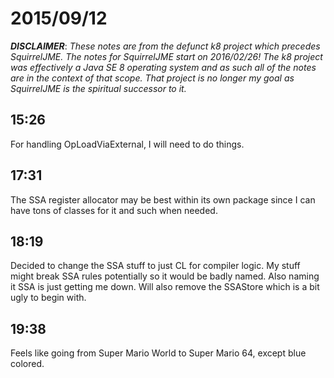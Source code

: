 # 2015/09/12

***DISCLAIMER***: _These notes are from the defunct k8 project which_
_precedes SquirrelJME. The notes for SquirrelJME start on 2016/02/26!_
_The k8 project was effectively a Java SE 8 operating system and as such_
_all of the notes are in the context of that scope. That project is no_
_longer my goal as SquirrelJME is the spiritual successor to it._

## 15:26

For handling OpLoadViaExternal, I will need to do things.

## 17:31

The SSA register allocator may be best within its own package since I can have
tons of classes for it and such when needed.

## 18:19

Decided to change the SSA stuff to just CL for compiler logic. My stuff might
break SSA rules potentially so it would be badly named. Also naming it SSA is
just getting me down. Will also remove the SSAStore which is a bit ugly to
begin with.

## 19:38

Feels like going from Super Mario World to Super Mario 64, except blue
colored.

